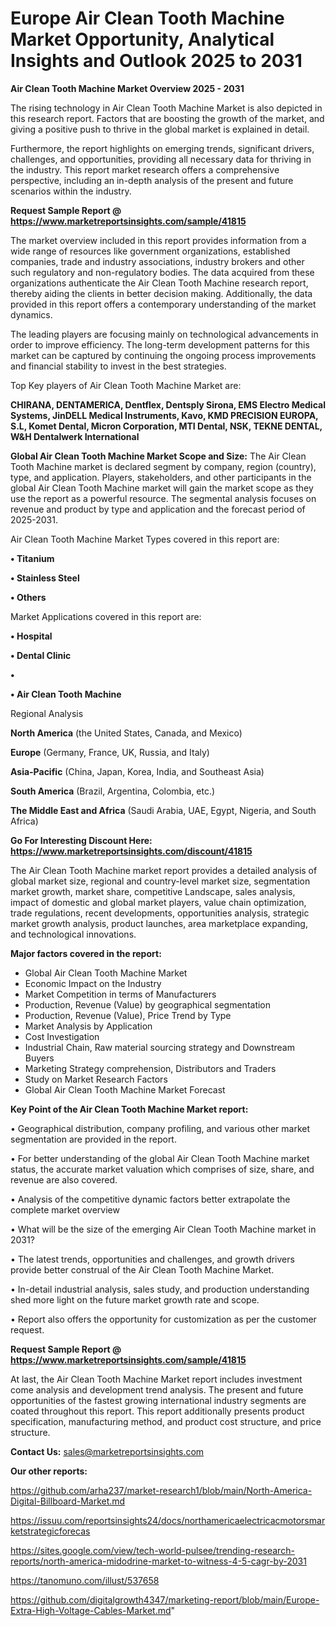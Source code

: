 # Europe Air Clean Tooth Machine Market Opportunity, Analytical Insights and Outlook 2025 to 2031

<Strong> Air Clean Tooth Machine Market Overview 2025 - 2031</strong>

The rising technology in Air Clean Tooth Machine Market is also depicted in this research report. Factors that are boosting the growth of the market, and giving a positive push to thrive in the global market is explained in detail.

Furthermore, the report highlights on emerging trends, significant drivers, challenges, and opportunities, providing all necessary data for thriving in the industry. This report market research offers a comprehensive perspective, including an in-depth analysis of the present and future scenarios within the industry.

<strong>Request Sample Report @ <a href=https://www.marketreportsinsights.com/sample/41815>https://www.marketreportsinsights.com/sample/41815</a></strong>

The market overview included in this report provides information from a wide range of resources like government organizations, established companies, trade and industry associations, industry brokers and other such regulatory and non-regulatory bodies. The data acquired from these organizations authenticate the Air Clean Tooth Machine research report, thereby aiding the clients in better decision making. Additionally, the data provided in this report offers a contemporary understanding of the market dynamics.

The leading players are focusing mainly on technological advancements in order to improve efficiency. The long-term development patterns for this market can be captured by continuing the ongoing process improvements and financial stability to invest in the best strategies.

Top Key players of Air Clean Tooth Machine Market are:

<strong>CHIRANA, DENTAMERICA, Dentflex, Dentsply Sirona, EMS Electro Medical Systems, JinDELL Medical Instruments, Kavo, KMD PRECISION EUROPA, S.L, Komet Dental, Micron Corporation, MTI Dental, NSK, TEKNE DENTAL, W&H Dentalwerk International</strong>

<strong><b>Global Air Clean Tooth Machine Market Scope and Size:</b></strong>
The Air Clean Tooth Machine market is declared segment by company, region (country), type, and application. Players, stakeholders, and other participants in the global Air Clean Tooth Machine market will gain the market scope as they use the report as a powerful resource. The segmental analysis focuses on revenue and product by type and application and the forecast period of 2025-2031.

Air Clean Tooth Machine Market Types covered in this report are:

<strong>•  Titanium

•  Stainless Steel

•  Others</strong>

Market Applications covered in this report are:

<strong>•  Hospital

•  Dental Clinic

•  

•  Air Clean Tooth Machine</strong> 

Regional Analysis

<strong>North America</strong> (the United States, Canada, and Mexico)

<strong>Europe</strong> (Germany, France, UK, Russia, and Italy)

<strong>Asia-Pacific</strong> (China, Japan, Korea, India, and Southeast Asia)

<strong>South America</strong> (Brazil, Argentina, Colombia, etc.)

<strong>The Middle East and Africa</strong> (Saudi Arabia, UAE, Egypt, Nigeria, and South Africa)

<strong>Go For Interesting Discount Here: <a href=https://www.marketreportsinsights.com/discount/41815>https://www.marketreportsinsights.com/discount/41815</a></strong>

The Air Clean Tooth Machine market report provides a detailed analysis of global market size, regional and country-level market size, segmentation market growth, market share, competitive Landscape, sales analysis, impact of domestic and global market players, value chain optimization, trade regulations, recent developments, opportunities analysis, strategic market growth analysis, product launches, area marketplace expanding, and technological innovations.

<strong><b>Major factors covered in the report:</b></strong>
<ul>
  <li>Global Air Clean Tooth Machine Market </li>
  <li>Economic Impact on the Industry</li>
  <li>Market Competition in terms of Manufacturers</li>
  <li>Production, Revenue (Value) by geographical segmentation</li>
  <li>Production, Revenue (Value), Price Trend by Type</li>
  <li>Market Analysis by Application</li>
  <li>Cost Investigation</li>
  <li>Industrial Chain, Raw material sourcing strategy and Downstream Buyers</li>
  <li>Marketing Strategy comprehension, Distributors and Traders</li>
  <li>Study on Market Research Factors</li>
  <li>Global Air Clean Tooth Machine Market Forecast</li>
</ul>

<strong><b>Key Point of the Air Clean Tooth Machine Market report:</b></strong>

• Geographical distribution, company profiling, and various other market segmentation are provided in the report.

• For better understanding of the global Air Clean Tooth Machine market status, the accurate market valuation which comprises of size, share, and revenue are also covered.

• Analysis of the competitive dynamic factors better extrapolate the complete market overview

• What will be the size of the emerging Air Clean Tooth Machine market in 2031?

• The latest trends, opportunities and challenges, and growth drivers provide better construal of the Air Clean Tooth Machine Market.

• In-detail industrial analysis, sales study, and production understanding shed more light on the future market growth rate and scope.

• Report also offers the opportunity for customization as per the customer request.

<strong>Request Sample Report @ <a href=https://www.marketreportsinsights.com/sample/41815>https://www.marketreportsinsights.com/sample/41815</a></strong>

At last, the Air Clean Tooth Machine Market report includes investment come analysis and development trend analysis. The present and future opportunities of the fastest growing international industry segments are coated throughout this report. This report additionally presents product specification, manufacturing method, and product cost structure, and price structure.

<strong>Contact Us:</strong>
sales@marketreportsinsights.com

<strong>Our other reports:</strong>

<a href=https://github.com/arha237/market-research1/blob/main/North-America-Digital-Billboard-Market.md>https://github.com/arha237/market-research1/blob/main/North-America-Digital-Billboard-Market.md</a>

<a href=https://issuu.com/reportsinsights24/docs/northamericaelectricacmotorsmarketstrategicforecas>https://issuu.com/reportsinsights24/docs/northamericaelectricacmotorsmarketstrategicforecas</a>

<a href=https://sites.google.com/view/tech-world-pulsee/trending-research-reports/north-america-midodrine-market-to-witness-4-5-cagr-by-2031>https://sites.google.com/view/tech-world-pulsee/trending-research-reports/north-america-midodrine-market-to-witness-4-5-cagr-by-2031</a>

<a href=https://tanomuno.com/illust/537658>https://tanomuno.com/illust/537658</a>

<a href=https://github.com/digitalgrowth4347/marketing-report/blob/main/Europe-Extra-High-Voltage-Cables-Market.md>https://github.com/digitalgrowth4347/marketing-report/blob/main/Europe-Extra-High-Voltage-Cables-Market.md</a>"
